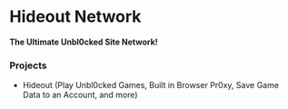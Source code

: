 # Hideout Network
**The Ultimate Unbl0cked Site Network!**

### Projects
- Hideout (Play Unbl0cked Games, Built in Browser Pr0xy, Save Game Data to an Account, and more)
